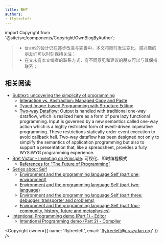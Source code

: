 ```yaml
---
title: 概述
authors:
- flytreleft
---
```


import Copyright from '@site/src/components/Copyright/OwnBlogByAuthor';

> - `盘古OS`的设计仍在逐步改进与完善中，本文将随时发生变化，感兴趣的朋友们可以时刻保持关注；
> - 在文末有本文编者的联系方式，有不同意见和建议的朋友可以与其保持联系；

## 相关阅读

- [Subtext: uncovering the simplicity of programming](https://www.subtext-lang.org/)
  - [Interaction vs. Abstraction: Managed Copy and Paste](https://www.subtext-lang.org/PAINT22.pdf)
  - [Typed Image-based Programming with Structure Editing](https://arxiv.org/pdf/2110.08993)
  - [Two-way Dataflow](https://vimeo.com/106073134): Output is handled with traditional one-way dataflow,
    which is realized here as a form of pure lazy functional programming.
    Input is governed by a new semantics called one-way action
    which is a highly restricted form of event-driven imperative programming.
    These restrictions statically order event execution to avoid callback hell.
    Two-way dataflow has been designed not only to simplify the semantics of application programming
    but also to support a presentation that, like a spreadsheet,
    provides a fully WYSIWYG programming experience.
- [Bret Victor - Inventing on Principle](https://www.youtube.com/watch?v=EGqwXt90ZqA): 可视化、即时编程模式
  - [References for "The Future of Programming"](http://worrydream.com/dbx/)
- [Series about Self](http://blog.rfox.eu/en/Programming/Series_about_Self.html)
  - [Environment and the programming language Self (part one; environment)](http://blog.rfox.eu/en/Programming/Series_about_Self/Environment_and_the_programming_language_Self_part_one_environment.html)
  - [Environment and the programming language Self (part two; language)](http://blog.rfox.eu/en/Programming/Series_about_Self/Environment_and_the_programming_language_Self_part_two_language.html)
  - [Environment and the programming language Self (part three; debugger, transporter and problems)](http://blog.rfox.eu/en/Programming/Series_about_Self/Environment_and_the_programming_language_Self_part_three_debugger.html)
  - [Environment and the programming language Self (part four; community, history, future and metaphysics)](http://blog.rfox.eu/en/Programming/Series_about_Self/Environment_and_the_programming_language_Self_part_four_community.html)
- [Intentional Programming demo (Part 1) - Editor](https://www.youtube.com/watch?v=tSnnfUj1XCQ)
  - [Intentional Programming demo (Part 2) - Compiler](https://www.youtube.com/watch?v=ZZDwB4-DPXE)



<Copyright
  owner={{
    name: 'flytreeleft', email: 'flytreeleft@crazydan.org'
  }}
/>
